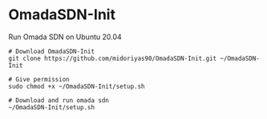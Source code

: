 # OmadaSDN-Init
Run Omada SDN on Ubuntu 20.04 

```shell
# Download OmadaSDN-Init
git clone https://github.com/midoriyas90/OmadaSDN-Init.git ~/OmadaSDN-Init

# Give permission 
sudo chmod +x ~/OmadaSDN-Init/setup.sh

# Download and run omada sdn
~/OmadaSDN-Init/setup.sh
```
